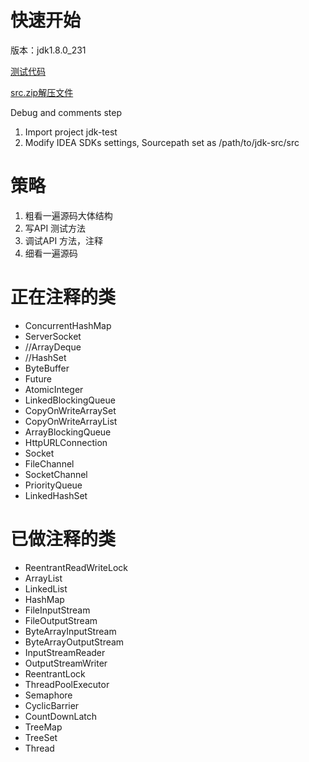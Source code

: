
# 快速开始
版本：jdk1.8.0_231 



[测试代码](https://github.com/Jamie956/jdk-src/tree/main/jdk-test)

[src.zip解压文件](https://github.com/Jamie956/jdk-src/tree/main/src)



Debug and comments step

1. Import project jdk-test
2. Modify IDEA SDKs settings, Sourcepath set as /path/to/jdk-src/src



# 策略
1. 粗看一遍源码大体结构
2. 写API 测试方法
3. 调试API 方法，注释
4. 细看一遍源码



# 正在注释的类
- ConcurrentHashMap
- ServerSocket
- //ArrayDeque
- //HashSet
- ByteBuffer
- Future
- AtomicInteger
- LinkedBlockingQueue
- CopyOnWriteArraySet
- CopyOnWriteArrayList
- ArrayBlockingQueue
- HttpURLConnection
- Socket
- FileChannel
- SocketChannel
- PriorityQueue
- LinkedHashSet




# 已做注释的类
- ReentrantReadWriteLock
- ArrayList
- LinkedList
- HashMap
- FileInputStream
- FileOutputStream
- ByteArrayInputStream
- ByteArrayOutputStream
- InputStreamReader
- OutputStreamWriter
- ReentrantLock
- ThreadPoolExecutor
- Semaphore
- CyclicBarrier
- CountDownLatch
- TreeMap
- TreeSet
- Thread